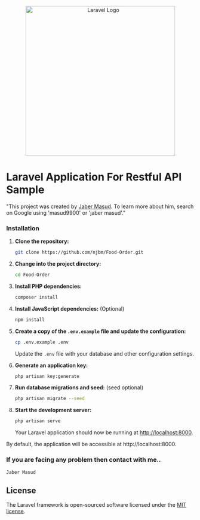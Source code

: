 <p align="center"><a href="https://laravel.com" target="_blank"><img src="https://raw.githubusercontent.com/laravel/art/master/logo-lockup/5%20SVG/2%20CMYK/1%20Full%20Color/laravel-logolockup-cmyk-red.svg" width="400" alt="Laravel Logo"></a></p>

# Laravel Application For Restful API Sample

<p> "This project was created by <a href="https://jaber.netlify.app">Jaber Masud</a>. To learn more about him, search on Google using 'masud9900' or 'jaber masud'." </p>


### Installation

1. **Clone the repository:**

    ```bash
    git clone https://github.com/njbm/Food-Order.git
    ```

2. **Change into the project directory:**

    ```bash
    cd Food-Order
    ```

3. **Install PHP dependencies:**

    ```bash
    composer install
    ```

4. **Install JavaScript dependencies:** (Optional)

    ```bash
    npm install
    ```

5. **Create a copy of the `.env.example` file and update the configuration:**

    ```bash
    cp .env.example .env
    ```

    Update the `.env` file with your database and other configuration settings.

6. **Generate an application key:**

    ```bash
    php artisan key:generate
    ```

7. **Run database migrations and seed:** (seed optional)

    ```bash
    php artisan migrate --seed
    ```

8. **Start the development server:**

    ```bash
    php artisan serve
    ```

   Your Laravel application should now be running at [http://localhost:8000](http://localhost:8000).

By default, the application will be accessible at http://localhost:8000.

### If you are facing any problem then contact with me..
```
Jaber Masud
```
## License

The Laravel framework is open-sourced software licensed under the [MIT license](https://opensource.org/licenses/MIT).


